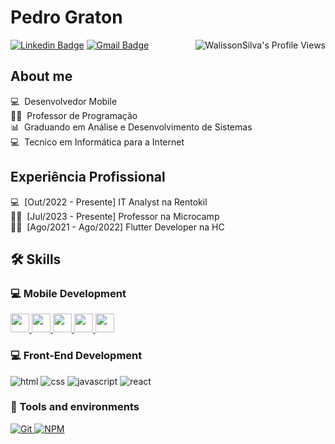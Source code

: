 # Pedro Graton

<img align="right" src="https://komarev.com/ghpvc/?username=walissonsilva" alt="WalissonSilva's Profile Views" />

[![Linkedin Badge](https://img.shields.io/badge/LinkedIn-PedroGraton-blue?style=flat-square&logo=Linkedin&logoColor=white&link=https://www.linkedin.com/in/pedro-graton-031857169/)](https://www.linkedin.com/in/pedro-graton-031857169/) 
[![Gmail Badge](https://img.shields.io/badge/-grandrdep@gmail.com-c14438?style=flat-square&logo=Gmail&logoColor=white&link=mailto:grandrdep@gmail.com)](mailto:grandrdep@gmail.com)

<!--![Pedro Graton github stats](https://github-readme-stats.vercel.app/api?username=gratondev&show_icons=true&theme=tokyonight)-->

## About me

💻 &nbsp;Desenvolvedor Mobile  
👨‍🏫 &nbsp;Professor de Programação    
📊 &nbsp;Graduando em Análise e Desenvolvimento de Sistemas  
💻 &nbsp;Tecnico em Informática para a Internet       


## Experiência Profissional

💻 &nbsp;[Out/2022 - Presente] IT Analyst na Rentokil  
👨‍🏫 &nbsp;[Jul/2023 - Presente] Professor na Microcamp   
👨‍🏫 &nbsp;[Ago/2021 - Ago/2022] Flutter Developer na HC  

## 🛠️ Skills

### :computer: Mobile Development

<a href="#"> 
      <img loading="lazy" src="https://cdn.jsdelivr.net/gh/devicons/devicon/icons/flutter/flutter-original.svg" width="30" height="30"/>
</a>
<a href="#">
      <img loading="lazy" src="https://cdn.jsdelivr.net/gh/devicons/devicon/icons/dart/dart-original.svg" width="30" height="30"/>
</a>
<a href="#">   
      <img loading="lazy" src="https://cdn.jsdelivr.net/gh/devicons/devicon/icons/android/android-original-wordmark.svg" width="30" height="30"/>
</a>
<a href="#">
     <img loading="lazy" src="https://cdn.jsdelivr.net/gh/devicons/devicon/icons/kotlin/kotlin-original.svg" width="30" height="30"/>
</a>
<a href="#">
     <img loading="lazy" src="https://cdn.jsdelivr.net/gh/devicons/devicon/icons/firebase/firebase-plain-wordmark.svg" width="30" height="30"/>
</a>


### :computer: Front-End Development

![html](https://img.shields.io/badge/HTML5-E34F26?style=for-the-badge&logo=html5&logoColor=white)
![css](https://img.shields.io/badge/CSS3-1572B6?style=for-the-badge&logo=css3&logoColor=white)
![javascript](https://img.shields.io/badge/JavaScript-F7DF1E?style=for-the-badge&logo=javascript&logoColor=black)
![react](https://img.shields.io/badge/React-20232A?style=for-the-badge&logo=react&logoColor=61DAFB)

### :wrench: Tools and environments

<!-- GIT -->
<a href="#">
      <img alt="Git" src="https://img.shields.io/badge/Git-F05032.svg?style=for-the-badge&logo=git&logoColor=white" />
</a>
<!-- NPM -->
<a href="#">
      <img alt="NPM" src="https://img.shields.io/badge/NPM-CB3837.svg?style=for-the-badge&logo=npm&logoColor=white" />
</a>

